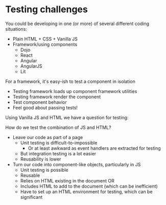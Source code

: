 # Testing challenges

You could be developing in one (or more) of several different coding situations:

- Plain HTML + CSS + Vanilla JS
- Framework/using components
  - Dojo
  - React
  - Angular
  - AngularJS
  - Lit

For a framework, it's easy-ish to test a component in isolation
- Testing framework loads up component framework utilities
- Testing framework render the component
- Test component behavior
- Feel good about passing tests!

Using Vanilla JS and HTML we have a question for testing:

How do we test the combination of JS and HTML?
- Leave our code as part of a page
  - Unit testing is difficult-to-impossible
    - Or at least awkward as event handlers are extracted for testing
  - But integration testing is a lot easier
  - Reusability is lower
- Turn our code into component-like objects, particularly in JS
  - Unit testing is possible
  - Reusable
  - Relies on HTML existing in the document OR
  - Includes HTML to add to the document (which can be inefficient)
  - Have to set up an HTML environment for testing, which can be significant
